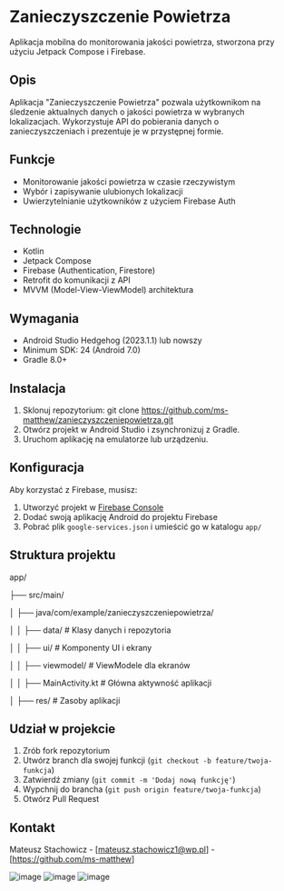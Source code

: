 # Zanieczyszczenie Powietrza

Aplikacja mobilna do monitorowania jakości powietrza, stworzona przy użyciu Jetpack Compose i Firebase.

## Opis

Aplikacja "Zanieczyszczenie Powietrza" pozwala użytkownikom na śledzenie aktualnych danych o jakości powietrza w wybranych lokalizacjach. Wykorzystuje API do pobierania danych o zanieczyszczeniach i prezentuje je w przystępnej formie.

## Funkcje

- Monitorowanie jakości powietrza w czasie rzeczywistym
- Wybór i zapisywanie ulubionych lokalizacji
- Uwierzytelnianie użytkowników z użyciem Firebase Auth

## Technologie

- Kotlin
- Jetpack Compose
- Firebase (Authentication, Firestore)
- Retrofit do komunikacji z API
- MVVM (Model-View-ViewModel) architektura

## Wymagania

- Android Studio Hedgehog (2023.1.1) lub nowszy
- Minimum SDK: 24 (Android 7.0)
- Gradle 8.0+

## Instalacja

1. Sklonuj repozytorium:
git clone https://github.com/ms-matthew/zanieczyszczeniepowietrza.git
2. Otwórz projekt w Android Studio i zsynchronizuj z Gradle.
3. Uruchom aplikację na emulatorze lub urządzeniu.

## Konfiguracja

Aby korzystać z Firebase, musisz:
1. Utworzyć projekt w [Firebase Console](https://console.firebase.google.com/)
2. Dodać swoją aplikację Android do projektu Firebase
3. Pobrać plik `google-services.json` i umieścić go w katalogu `app/`

## Struktura projektu
app/

├── src/main/

│   ├── java/com/example/zanieczyszczeniepowietrza/

│   │   ├── data/           # Klasy danych i repozytoria

│   │   ├── ui/             # Komponenty UI i ekrany

│   │   ├── viewmodel/      # ViewModele dla ekranów

│   │   ├── MainActivity.kt # Główna aktywność aplikacji

│   ├── res/                # Zasoby aplikacji


## Udział w projekcie

1. Zrób fork repozytorium
2. Utwórz branch dla swojej funkcji (`git checkout -b feature/twoja-funkcja`)
3. Zatwierdź zmiany (`git commit -m 'Dodaj nową funkcję'`)
4. Wypchnij do brancha (`git push origin feature/twoja-funkcja`)
5. Otwórz Pull Request

## Kontakt

Mateusz Stachowicz - [mateusz.stachowicz1@wp.pl] - [https://github.com/ms-matthew]

![image](https://github.com/user-attachments/assets/4bf30cbd-9e88-413b-be3f-f97ede3798ef)
![image](https://github.com/user-attachments/assets/3de0ff76-a882-4f93-813a-19b94fabb8f3)
![image](https://github.com/user-attachments/assets/136c848a-6057-43d0-ae00-10ccc0a234a9)

